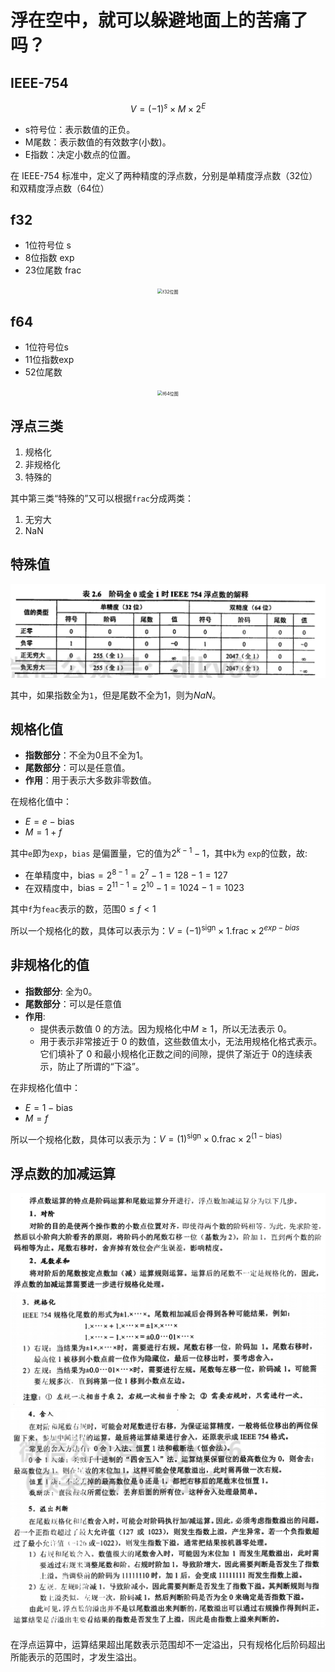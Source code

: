 # 浮在空中，就可以躲避地面上的苦痛了吗？

## IEEE-754

$$
V = (-1)^s \times M \times 2^E
$$

- s符号位：表示数值的正负。
- M尾数：表示数值的有效数字(小数)。
- E指数：决定小数点的位置。

在 IEEE-754 标准中，定义了两种精度的浮点数，分别是单精度浮点数（32位）和双精度浮点数（64位）

## f32

- 1位符号位 s
- 8位指数 exp
- 23位尾数 frac

<div align="center">
<img src="https://pic4.zhimg.com/v2-cffb9e9152d8face297746e419283f9f_r.jpg" alt="f32位图" style="zoom:50%;" />
</div>

## f64

- 1位符号位s
- 11位指数exp
- 52位尾数

<div align="center">
  <img src="https://pic1.zhimg.com/80/v2-01ec880882e798311a6dae815263d488_1440w.webp" alt="f64位图" style="zoom:50%;"/>
</div>

## 浮点三类

1. 规格化
2. 非规格化
3. 特殊的

其中第三类“特殊的”又可以根据`frac`分成两类：

1. 无穷大
2. NaN

## 特殊值

<div align="center">
  <img src="./media_9/1.png" alt="王道图片" style="zoom:50%;"/>
</div>

其中，如果指数全为`1`，但是尾数不全为1，则为*NaN*。

## 规格化值

- **指数部分**：不全为0且不全为1。
- **尾数部分**：可以是任意值。
- **作用**：用于表示大多数非零数值。

在规格化值中：

- $E = e - \text{bias}$
- $M = 1 +f$

其中`e`即为`exp`，`bias` 是偏置量，它的值为$2^{k-1} - 1$，其中`k`为 `exp`的位数，故:

- 在单精度中，$\text{bias} = 2^{8 - 1} = 2^{7} - 1 = 128 - 1 = 127$
- 在双精度中，$\text{bias} = 2^{11 -1} = 2^{10} - 1 = 1024 - 1 = 1023$

其中`f`为`feac`表示的数，范围$0 \le f < 1$

所以一个规格化的数，具体可以表示为：$V = (-1)^{\text{sign}} \times 1.\text{frac} \times 2^{exp - bias}$

## 非规格化的值

- **指数部分**: 全为0。
- **尾数部分**：可以是任意值
- **作用**:
  - 提供表示数值 0 的方法。因为规格化中$M\ge1$，所以无法表示 0。
  - 用于表示非常接近于 0 的数值，这些数值太小，无法用规格化格式表示。它们填补了 0 和最小规格化正数之间的间隙，提供了渐近于 0的连续表示，防止了所谓的“下溢”。

在非规格化值中：

- $E = 1 - \text{bias}$
- $M = f$

所以一个规格化数，具体可以表示为：$V = (1)^{\text{sign}} \times 0.\text{frac} \times 2^{(1-\text{bias})}$

## 浮点数的加减运算

<div align="center">
  <img src="./media_9/2.png" alt="王道" style="zoom:50%;"/>
  <img src="./media_9/3.png" alt="王道" style="zoom:50%;"/>
  <img src="./media_9/4.png" alt="王道" style="zoom:50%;"/>
  <img src="./media_9/5.png" alt="王道" style="zoom:50%;"/>
</div>

在浮点运算中，运算结果超出尾数表示范围却不一定溢出，只有规格化后阶码超出所能表示的范围时，才发生溢出。
